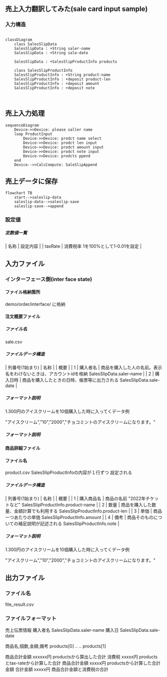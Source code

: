 


## 売上入力翻訳してみた(sale card input sample)


### 入力構造


```mermaid

classDiagram
    class SalesSlipData
    SalesSlipData : +String saler-name
    SalesSlipData : +String sale-date

    SalesSlipData : +SalesSlipProductInfo products

    class SalesSlipProductInfo
    SalesSlipProductInfo : +String product-name
    SalesSlipProductInfo : +deposit product-len
    SalesSlipProductInfo : +deposit amount
    SalesSlipProductInfo : +deposit note



```

## 売上入力処理
```mermaid
sequenceDiagram
    Device->>Device: please saller name
    loop ProductInput
        Device->>Device: prodct name select
        Device->>Device: prodct len input
        Device->>Device: prodct amount input
        Device->>Device: prodct note input
        Device->>Device: prodcts ppend
    end
    Device-->>CalcCompute: SaleSlipAppend
```

## 売上データに保存
```mermaid
flowchart TB
    start-->saleslip-data
    saleslip-data-->saleslip-save
    saleslip-save-->append
```

### 設定値

##### 定数値一覧

|  名称  | 設定内容 |
|  taxRate |  消費税率 1を100%として1-0.01を設定  | 

## 入力ファイル

### インターフェース側(inter face state)

#### ファイル格納箇所


demo/order/interface/ に格納


#### 注文概要ファイル

##### ファイル名
sale.csv

##### ファイルデータ構造

|  列番号(1始まり)  |  名称  |
| 概要 |
|  1 |  購入者名  |  商品を購入した人の名前。表示名をわけないときは、アカウントidを格納 SalesSlipData.saler-name |
|  2 | 購入日時   |  商品を購入したときの日時、帳票等に出力される SalesSlipData.sale-date |

##### フォーマット説明
1.300円のアイスクリームを10個購入した時に入ってくデータ例

"アイスクリーム","10","2000","チョコミントのアイスクリームになります。"


##### フォーマット説明

#### 商品詳細ファイル

#### ファイル名
product.csv
SalesSlipProductInfoの内容が１行ずつ
設定される

##### ファイルデータ構造

|  列番号(1始まり)  |  名称  |
| 概要 |
|  1 |  購入商品名  |  商品の名前 "2022年チケットなど" SalesSlipProductInfo.product-name |
|  2 | 数量  |  商品を購入した数量、金額計算でも利用する SalesSlipProductInfo.product-len |
|  3 |  単価  |  商品一つあたりの単価 SalesSlipProductInfo.amount |
|  4 |  備考  |  商品そのものについての補足説明が記述される SalesSlipProductInfo.note  |


##### フォーマット説明
1.300円のアイスクリームを10個購入した時に入ってくデータ例

"アイスクリーム","10","2000","チョコミントのアイスクリームになります。"


## 出力ファイル

### ファイル名

file_result.csv

### ファイルフォーマット

売上伝票情報
購入者名 SalesSlipData.saler-name 購入日 SalesSlipData.sale-date


商品名,個数,金額,備考
products[0]
..
..
products[1]



商品合計金額 xxxxxx円 productsから算出した合計
消費税 xxxxx円 products とtax-rateから計算した合計
商品合計金額 xxxxx円 productsから計算した合計金額
合計金額 xxxxx円 商品合計金額と消費税の合計


